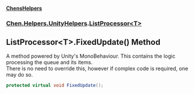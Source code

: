 
#### [ChensHelpers](index 'index')

### [Chen.Helpers.UnityHelpers](Chen_Helpers_UnityHelpers 'Chen.Helpers.UnityHelpers').[ListProcessor&lt;T&gt;](Chen_Helpers_UnityHelpers_ListProcessor_T_ 'Chen.Helpers.UnityHelpers.ListProcessor&lt;T&gt;')

## ListProcessor&lt;T&gt;.FixedUpdate() Method
A method powered by Unity's MonoBehaviour. This contains the logic processing the queue and its items.  
There is no need to override this, however if complex code is required, one may do so.  
```csharp
protected virtual void FixedUpdate();
```
